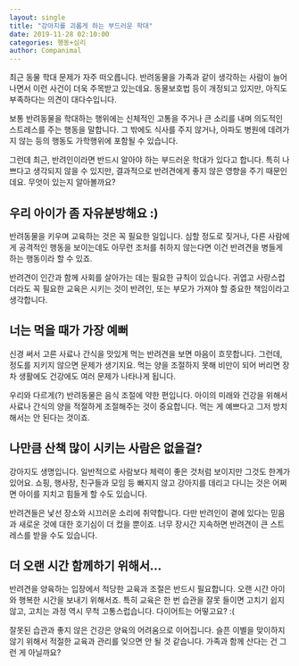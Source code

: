 ```yaml
---
layout: single
title: "강아지를 괴롭게 하는 부드러운 학대"
date: 2019-11-28 02:10:00
categories: 행동+심리
author: Companimal
---
```


최근 동물 학대 문제가 자주 떠오릅니다. 반려동물을 가족과 같이 생각하는 사람이 늘어나면서 이런 사건이 더욱 주목받고 있는데요. 동물보호법 등이 개정되고 있지만, 아직도 부족하다는 의견이 대다수입니다.

보통 반려동물을 학대하는 행위에는 신체적인 고통을 주거나 큰 소리를 내며 의도적인 스트레스를 주는 행동을 말합니다. 그 밖에도 식사를 주지 않거나, 아파도 병원에 데려가지 않는 등의 행동도 가학행위에 포함될 수 있습니다.

그런데 최근, 반려인이라면 반드시 알아야 하는 부드러운 학대가 있다고 합니다. 특히 나쁘다고 생각되지 않을 수 있지만, 결과적으로 반려견에게 좋지 않은 영향을 주기 때문인데요. 무엇이 있는지 알아볼까요?

## 우리 아이가 좀 자유분방해요 :)

반려동물을 키우며 교육하는 것은 꼭 필요한 일입니다. 심할 정도로 짖거나, 다른 사람에게 공격적인 행동을 보이는데도 아무런 조처를 취하지 않는다면 이건 반려견을 병들게 하는 행동이라 할 수 있죠.

반려견이 인간과 함께 사회를 살아가는 데는 필요한 규칙이 있습니다. 귀엽고 사랑스럽더라도 꼭 필요한 교육은 시키는 것이 반려인, 또는 부모가 가져야 할 중요한 책임이라고 생각합니다.

## 너는 먹을 때가 가장 예뻐

신경 써서 고른 사료나 간식을 맛있게 먹는 반려견을 보면 마음이 흐뭇합니다. 그런데, 정도를 지키지 않으면 문제가 생기지요. 먹는 양을 조절하지 못해 비만이 되어 버리면 장차 생활에도 건강에도 여러 문제가 나타나게 됩니다.

우리와 다르게(?) 반려동물은 음식 조절에 약한 편입니다. 아이의 미래와 건강을 위해서 사료나 간식의 양을 적절하게 조절해주는 것이 중요합니다. 먹는 게 예쁘다고 그저 방치해서는 안 된다는 것이죠.

## 나만큼 산책 많이 시키는 사람은 없을걸?

강아지도 생명입니다. 일반적으로 사람보다 체력이 좋은 것처럼 보이지만 그것도 한계가 있어요. 쇼핑, 행사장, 친구들과 모임 등 빠지지 않고 강아지를 데리고 다니는 것은 어쩌면 아이를 지치고 힘들게 할 수도 있습니다.

반려견들은 낯선 장소와 시끄러운 소리에 취약합니다. 다만 반려인이 곁에 있다는 믿음과 새로운 것에 대한 호기심이 더 컸을 뿐이죠. 너무 장시간 지속하면 반려견이 큰 스트레스를 받을 수도 있습니다.

## 더 오랜 시간 함께하기 위해서…

반려견을 양육하는 입장에서 적당한 교육과 조절은 반드시 필요합니다. 오랜 시간 아이와 행복한 시간을 보내기 위해서죠. 특히 교육은 한 번 습관을 잘못 들이면 고치기 쉽지 않고, 고치는 과정 역시 무척 고통스럽습니다. 다이어트는 어떻고요? :(

잘못된 습관과 좋지 않은 건강은 양육의 어려움으로 이어집니다. 슬픈 이별을 맞이하지 않기 위해서 적절한 교육과 관리를 잊으면 안 될 것 같습니다. 가족과 함께 산다는 건 그런 게 아닐까요?
